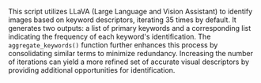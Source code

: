 This script utilizes LLaVA (Large Language and Vision Assistant) to identify images based on keyword descriptors, iterating 35 times by default. It generates two outputs: a list of primary keywords and a corresponding list indicating the frequency of each keyword's identification. The `aggregate_keywords()` function further enhances this process by consolidating similar terms to minimize redundancy. Increasing the number of iterations can yield a more refined set of accurate visual descriptors by providing additional opportunities for identification.